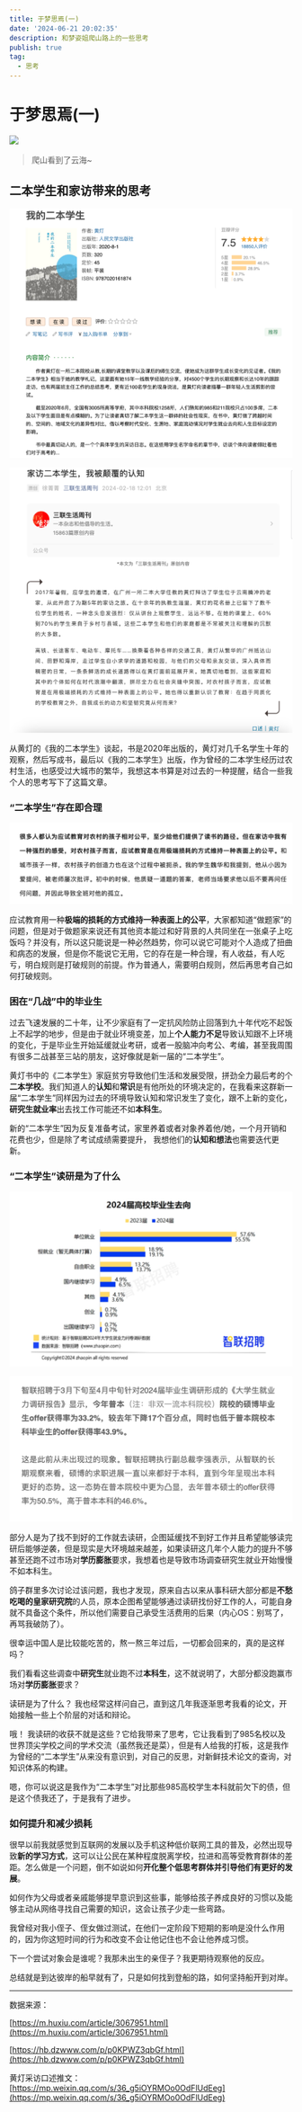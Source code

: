 ```yaml
---
title: 于梦思焉(一)
date: '2024-06-21 20:02:35'
description: 和梦姿姐爬山路上的一些思考
publish: true
tag:
  - 思考
---
```

# 于梦思焉(一)
![](../../images/16d282cff900ae54c171ebadc945fa91.png)

> 爬山看到了云海~
>

## 二本学生和家访带来的思考
![](../../images/c3ef1a4e92bd97fe2b3eabca83fcca33.png)

![](../../images/3d2955a0fd64b5a9337b7827dd7e143d.png)

从黄灯的《我的二本学生》谈起，书是2020年出版的，黄灯对几千名学生十年的观察，然后写成书，最后以《我的二本学生》出版，作为曾经的二本学生经历过农村生活，也感受过大城市的繁华，我想这本书算是对过去的一种提醒，结合一些我个人的思考写下了这篇文章。

### “二本学生”存在即合理
![](../../images/5a0e661f3e232808f54b8baa0f1913f9.png)

应试教育用一种**极端的损耗的方式维持一种表面上的公平**，大家都知道“做题家”的问题，但是对于做题家来说还有其他资本能过和好背景的人共同坐在一张桌子上吃饭吗？并没有，所以这只能说是一种必然趋势，你可以说它可能对个人造成了扭曲和病态的发展，但是你不能说它无用，它的存在是一种合理，有人收益，有人吃亏，明白规则是打破规则的前提。作为普通人，需要明白规则，然后再思考自己如何打破规则。



### 困在“几战”中的毕业生
过去飞速发展的二十年，让不少家庭有了一定抗风险防止回落到九十年代吃不起饭上不起学的地步，但是由于就业环境变差，加上**个人能力不足**导致认知跟不上环境的变化，于是毕业生开始延缓就业考研，或者一股脑冲向考公、考编，甚至我周围有很多二战甚至三站的朋友，这好像就是新一届的“二本学生”。

黄灯书中的《二本学生》家庭贫穷导致他们生活和发展受限，拼劲全力最后考的个**二本学校**。我们知道人的**认知**和**常识**是有他所处的环境决定的，在我看来这群新一届“二本学生”同样因为过去的环境导致认知和常识发生了变化，跟不上新的变化，**研究生就业率**出去找工作可能还不如**本科生**。

新的“二本学生”因为反复准备考试，家里养着或者对象养着他/她，一个月开销和花费也少，但是除了考试成绩需要提升， 我想他们的**认知和想法**也需要迭代更新。

### “二本学生”读研是为了什么


![](../../images/274b6e0e63b57ba5a4255ce320778c0e.png)

![](../../images/2b694a8ade19bb38ceb1e98418fec4f1.png)

部分人是为了找不到好的工作就去读研，企图延缓找不到好工作并且希望能够读完研后能够逆袭，但是现实是大环境越来越差，如果读研这几年个人能力的提升不够甚至还跑不过市场对**学历膨胀**要求，我想着也是导致市场调查研究生就业开始慢慢不如本科生。

鸽子群里多次讨论过该问题，我也才发现，原来自古以来从事科研大部分都是**不愁吃喝的皇家研究院**的人员，原本企图希望能够通过读研找份好工作的人，可能自身就不具备这个条件，所以他们需要自己承受生活费用的后果（内心OS：别骂了，再骂我破防了）。

很幸运中国人是比较能吃苦的，熬一熬三年过后，一切都会回来的，真的是这样吗？

我们看看这些调查中**研究生**就业跑不过**本科生**，这不就说明了，大部分都没跑赢市场对**学历膨胀**要求？

读研是为了什么？ 我也经常这样问自己，直到这几年我逐渐思考我看的论文，开始接触一些上个阶层的对话和辩论。

哦！ 我读研的收获不就是这些？它给我带来了思考，它让我看到了985名校以及世界顶尖学校之间的学术交流（虽然我还是菜），但是有人给我的打板，这是我作为曾经的“二本学生”从来没有意识到，对自己的反思，对新鲜技术论文的查询，对知识体系的构建。

嗯，你可以说这是我作为“二本学生”对比那些985高校学生本科就前欠下的债，但是这个债我还了，于是我有了进步。

### 如何提升和减少损耗
很早以前我就感觉到互联网的发展以及手机这种低价联网工具的普及，必然出现导致**新的学习方式**，这可以让公民在某种程度脱离学校，拉进和高等受教育群体的差距。怎么做是一个问题，倒不如说如何**开化整个低思考群体并引导他们有更好的发展**。

如何作为父母或者亲戚能够提早意识到这些事，能够给孩子养成良好的习惯以及能够主动从网络寻找自己需要的知识，这会让孩子少走一些弯路。

我曾经对我小侄子、侄女做过测试，在他们一定阶段下短期的影响是没什么作用的，因为你这短时间的行为和改变不会让他记住也不会让他养成习惯。

下一个尝试对象会是谁呢？我那未出生的亲侄子？我更期待观察他的反应。

总结就是到达彼岸的船早就有了，只是如何找到登船的路，如何坚持船开到对岸。



---

数据来源：

[https://m.huxiu.com/article/3067951.html](https://m.huxiu.com/article/3067951.html) 

[https://hb.dzwww.com/p/p0KPWZ3qbGf.html](https://hb.dzwww.com/p/p0KPWZ3qbGf.html)

黄灯采访口述推文：[https://mp.weixin.qq.com/s/36_g5iOYRMOo0OdFlUdEeg](https://mp.weixin.qq.com/s/36_g5iOYRMOo0OdFlUdEeg)





